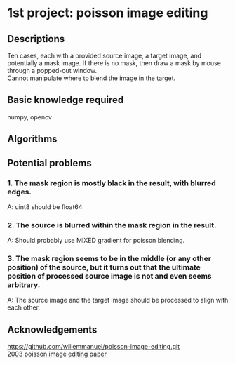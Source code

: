 # 1st project: poisson image editing

## Descriptions
Ten cases, each with a provided source image, a target image, and potentially a mask image. If there is no mask, then draw a mask by mouse through a popped-out window.  
Cannot manipulate where to blend the image in the target.

## Basic knowledge required
numpy, opencv  

## Algorithms

## Potential problems
### 1. The mask region is mostly black in the result, with blurred edges.
A: uint8 should be float64
### 2. The source is blurred within the mask region in the result.
A: Should probably use MIXED gradient for poisson blending.
### 3. The mask region seems to be in the middle (or any other position) of the source, but it turns out that the ultimate position of processed source image is not and even seems arbitrary.
A: The source image and the target image should be processed to align with each other.

## Acknowledgements
https://github.com/willemmanuel/poisson-image-editing.git  
[2003 poisson image editing paper](https://github.com/Echoooggu/CV_selfLearn/blob/main/poisson_image_editing/2003%20poisson%20image%20editing.pdf)
